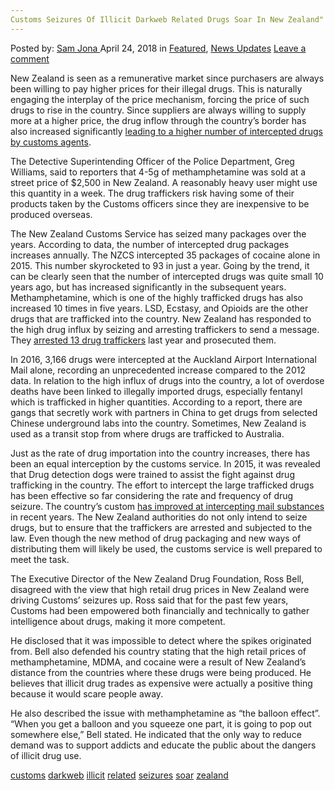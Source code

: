 ```yaml
---
Customs Seizures Of Illicit Darkweb Related Drugs Soar In New Zealand"
---
```

<article class="post-listing post-25485 post type-post status-publish format-standard has-post-thumbnail hentry 
 tag-customs tag-darkweb tag-illicit tag-seizures tag-soar tag-zealand">
<div class="post-inner">
<span>Posted by: <a href="https://www.deepdotweb.com/author/samjona/" title="">Sam Jona </a></span>
<span>April 24, 2018</span>
<span>in <a href="https://www.deepdotweb.com/category/deepdot-news/" rel="category tag">Featured</a>, <a href="https://www.deepdotweb.com/category/news-updates/" rel="category tag">News Updates</a></span>
<span><a href="https://www.deepdotweb.com/2018/04/24/customs-seizures-of-illicit-darkweb-related-drugs-soar-in-new-zealand/#respond">Leave a comment</a></span>


<p>New Zealand is seen as a remunerative market since purchasers are always been willing to pay higher prices for their illegal drugs. This is naturally engaging the interplay of the price mechanism, forcing the price of such drugs to rise in the country. Since suppliers are always willing to supply more at a higher price, the drug inflow through the country’s border has also increased significantly <a href="http://www.nzherald.co.nz/nz/news/article.cfm?c_id=1&amp;objectid=12026833">leading to a higher number of intercepted drugs by customs agents</a>.</p>
<p>The Detective Superintending Officer of the Police Department, Greg Williams, said to reporters that 4-5g of methamphetamine was sold at a street price of $2,500 in New Zealand. A reasonably heavy user might use this quantity in a week. The drug traffickers risk having some of their products taken by the Customs officers since they are inexpensive to be produced overseas.</p>
<p>The New Zealand Customs Service has seized many packages over the years. According to data, the number of intercepted drug packages increases annually. The NZCS intercepted 35 packages of cocaine alone in 2015. This number skyrocketed to 93 in just a year. Going by the trend, it can be clearly seen that the number of intercepted drugs was quite small 10 years ago, but has increased significantly in the subsequent years. Methamphetamine, which is one of the highly trafficked drugs has also increased 10 times in five years. LSD, Ecstasy, and Opioids are the other drugs that are trafficked into the country. New Zealand has responded to the high drug influx by seizing and arresting traffickers to send a message. They <a href="https://www.deepdotweb.com/2017/08/22/operation-tiger-13-arrested-facing-drug-charges-new-zealand/">arrested 13 drug traffickers</a> last year and prosecuted them.</p>
<p>In 2016, 3,166 drugs were intercepted at the Auckland Airport International Mail alone, recording an unprecedented increase compared to the 2012 data. In relation to the high influx of drugs into the country, a lot of overdose deaths have been linked to illegally imported drugs, especially fentanyl which is trafficked in higher quantities. According to a report, there are gangs that secretly work with partners in China to get drugs from selected Chinese underground labs into the country. Sometimes, New Zealand is used as a transit stop from where drugs are trafficked to Australia.</p>
<p>Just as the rate of drug importation into the country increases, there has been an equal interception by the customs service. In 2015, it was revealed that Drug detection dogs were trained to assist the fight against drug trafficking in the country. The effort to intercept the large trafficked drugs has been effective so far considering the rate and frequency of drug seizure. The country’s custom <a href="https://www.deepdotweb.com/2017/04/16/new-zealand-improves-intercepting-mailed-substances/">has improved at intercepting mail substances</a> in recent years. The New Zealand authorities do not only intend to seize drugs, but to ensure that the traffickers are arrested and subjected to the law. Even though the new method of drug packaging and new ways of distributing them will likely be used, the customs service is well prepared to meet the task.</p>
<p>The Executive Director of the New Zealand Drug Foundation, Ross Bell, disagreed with the view that high retail drug prices in New Zealand were driving Customs&#8217; seizures up. Ross said that for the past few years, Customs had been empowered both financially and technically to gather intelligence about drugs, making it more competent.</p>
<p>He disclosed that it was impossible to detect where the spikes originated from. Bell also defended his country stating that the high retail prices of methamphetamine, MDMA, and cocaine were a result of New Zealand&#8217;s distance from the countries where these drugs were being produced. He believes that illicit drug trades as expensive were actually a positive thing because it would scare people away.</p>
<p>He also described the issue with methamphetamine as &#8220;the balloon effect&#8221;. &#8220;When you get a balloon and you squeeze one part, it is going to pop out somewhere else,&#8221; Bell stated. He indicated that the only way to reduce demand was to support addicts and educate the public about the dangers of illicit drug use.</p>
</div>
<a href="https://www.deepdotweb.com/tag/customs/" rel="tag">customs</a> <a href="https://www.deepdotweb.com/tag/darkweb/" rel="tag">darkweb</a>  <a href="https://www.deepdotweb.com/tag/illicit/" rel="tag">illicit</a> <a href="https://www.deepdotweb.com/tag/related/" rel="tag">related</a> <a href="https://www.deepdotweb.com/tag/seizures/" rel="tag">seizures</a> <a href="https://www.deepdotweb.com/tag/soar/" rel="tag">soar</a> <a href="https://www.deepdotweb.com/tag/zealand/" rel="tag">zealand</a></span> <span style="display:none" class="updated">2018-04-24<a href="https://www.deepdotweb.com/author/samjona/" title="Posts by Sam Jona" rel="author">Sam Jona</a></strong></div>

